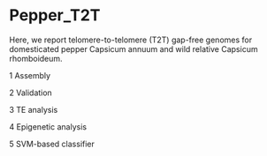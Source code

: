 # Pepper_T2T
Here, we report telomere-to-telomere (T2T) gap-free genomes for domesticated pepper Capsicum annuum and wild relative Capsicum rhomboideum. 

1 Assembly

2 Validation

3 TE analysis

4 Epigenetic analysis

5 SVM-based classifier
